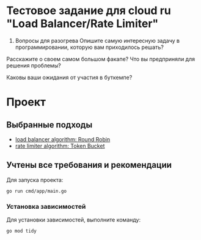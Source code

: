 # Тестовое задание для cloud ru "Load Balancer/Rate Limiter"


1. Вопросы для разогрева
Опишите самую интересную задачу в программировании, которую вам приходилось решать?

Расскажите о своем самом большом факапе? Что вы предприняли для решения проблемы?

Каковы ваши ожидания от участия в буткемпе?

# Проект
## Выбранные подходы
- [load balancer algorithm: Round Robin](#RoundRobin)
- [rate limiter algorithm: Token Bucket](#TokenBucket)


## Учтены все требования и рекомендации

Для запуска проекта:
```golang
go run cmd/app/main.go
```
### Установка зависимостей
Для установки зависимостей, выполните команду:
```sh
go mod tidy
```
